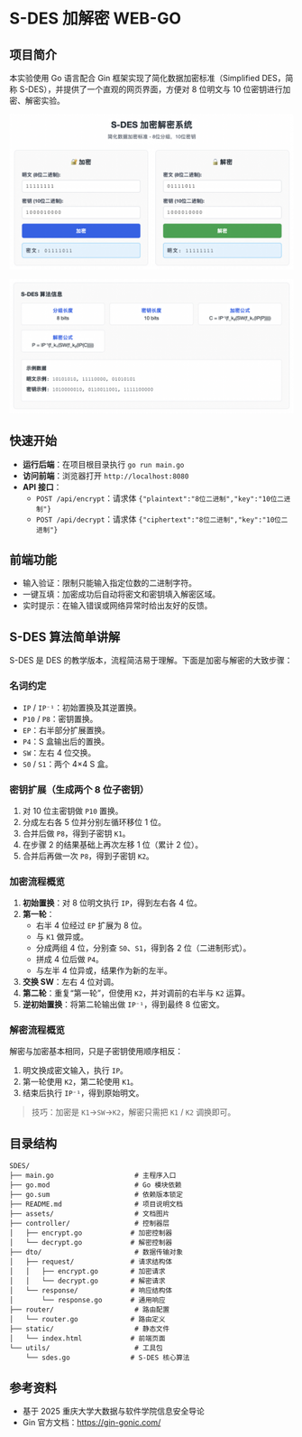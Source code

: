 # S-DES 加解密 WEB-GO

## 项目简介
本实验使用 Go 语言配合 Gin 框架实现了简化数据加密标准（Simplified DES，简称 S-DES），并提供了一个直观的网页界面，方便对 8 位明文与 10 位密钥进行加密、解密实验。

![image-20250926124511827](assets/image-20250926124511827.png)

![image-20250926124445311](assets/image-20250926124445311.png)

## 快速开始

- **运行后端**：在项目根目录执行 `go run main.go`
- **访问前端**：浏览器打开 `http://localhost:8080`
- **API 接口**：
  - `POST /api/encrypt`：请求体 `{"plaintext":"8位二进制","key":"10位二进制"}`
  - `POST /api/decrypt`：请求体 `{"ciphertext":"8位二进制","key":"10位二进制"}`


## 前端功能
- 输入验证：限制只能输入指定位数的二进制字符。
- 一键互填：加密成功后自动将密文和密钥填入解密区域。
- 实时提示：在输入错误或网络异常时给出友好的反馈。

## S-DES 算法简单讲解
S-DES 是 DES 的教学版本，流程简洁易于理解。下面是加密与解密的大致步骤：

### 名词约定
- `IP` / `IP⁻¹`：初始置换及其逆置换。
- `P10` / `P8`：密钥置换。
- `EP`：右半部分扩展置换。
- `P4`：S 盒输出后的置换。
- `SW`：左右 4 位交换。
- `S0` / `S1`：两个 4×4 S 盒。

### 密钥扩展（生成两个 8 位子密钥）
1. 对 10 位主密钥做 `P10` 置换。
2. 分成左右各 5 位并分别左循环移位 1 位。
3. 合并后做 `P8`，得到子密钥 `K1`。
4. 在步骤 2 的结果基础上再次左移 1 位（累计 2 位）。
5. 合并后再做一次 `P8`，得到子密钥 `K2`。

### 加密流程概览
1. **初始置换**：对 8 位明文执行 `IP`，得到左右各 4 位。
2. **第一轮**：
   - 右半 4 位经过 `EP` 扩展为 8 位。
   - 与 `K1` 做异或。
   - 分成两组 4 位，分别查 `S0`、`S1`，得到各 2 位（二进制形式）。
   - 拼成 4 位后做 `P4`。
   - 与左半 4 位异或，结果作为新的左半。
3. **交换 SW**：左右 4 位对调。
4. **第二轮**：重复“第一轮”，但使用 `K2`，并对调前的右半与 `K2` 运算。
5. **逆初始置换**：将第二轮输出做 `IP⁻¹`，得到最终 8 位密文。

### 解密流程概览
解密与加密基本相同，只是子密钥使用顺序相反：
1. 明文换成密文输入，执行 `IP`。
2. 第一轮使用 `K2`，第二轮使用 `K1`。
3. 结束后执行 `IP⁻¹`，得到原始明文。

> 技巧：加密是 `K1`→`SW`→`K2`，解密只需把 `K1` / `K2` 调换即可。

## 目录结构
```
SDES/
├── main.go                    # 主程序入口
├── go.mod                     # Go 模块依赖
├── go.sum                     # 依赖版本锁定
├── README.md                  # 项目说明文档
├── assets/                    # 文档图片
├── controller/                # 控制器层
│   ├── encrypt.go            # 加密控制器
│   └── decrypt.go            # 解密控制器
├── dto/                       # 数据传输对象
│   ├── request/              # 请求结构体
│   │   ├── encrypt.go        # 加密请求
│   │   └── decrypt.go        # 解密请求
│   └── response/             # 响应结构体
│       └── response.go       # 通用响应
├── router/                    # 路由配置
│   └── router.go             # 路由定义
├── static/                    # 静态文件
│   └── index.html            # 前端页面
└── utils/                     # 工具包
    └── sdes.go               # S-DES 核心算法
```

## 参考资料
- 基于 2025 重庆大学大数据与软件学院信息安全导论
- Gin 官方文档：https://gin-gonic.com/